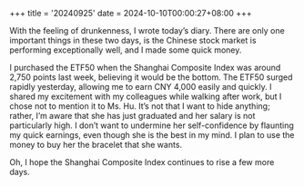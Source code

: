 +++
title = '20240925'
date = 2024-10-10T00:00:27+08:00
+++

With the feeling of drunkenness, I wrote today’s diary. There are only one important things in these two days, is the Chinese stock market is performing exceptionally well, and I made some quick money. 

I purchased the ETF50 when the Shanghai Composite Index was around 2,750 points last week, believing it would be the bottom. The ETF50 surged rapidly yesterday, allowing me to earn CNY 4,000 easily and quickly. I shared my excitement with my colleagues while walking after work, but I chose not to mention it to Ms. Hu. It’s not that I want to hide anything; rather, I’m aware that she has just graduated and her salary is not particularly high. I don’t want to undermine her self-confidence by flaunting my quick earnings, even though she is the best in my mind. I plan to use the money to buy her the bracelet that she wants.

Oh, I hope the Shanghai Composite Index continues to rise a few more days.